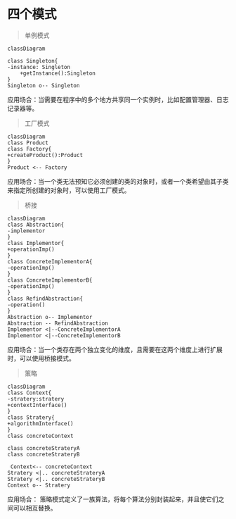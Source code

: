 # 四个模式

> 单例模式

```mermaid
classDiagram

class Singleton{
-instance: Singleton
	+getInstance():Singleton
}
Singleton o-- Singleton
```

应用场合：当需要在程序中的多个地方共享同一个实例时，比如配置管理器、日志记录器等。

> 工厂模式

```mermaid
classDiagram
class Product
class Factory{
+createProduct():Product
}
Product <-- Factory
```

应用场合：当一个类无法预知它必须创建的类的对象时，或者一个类希望由其子类来指定所创建的对象时，可以使用工厂模式。

> 桥接

```mermaid
classDiagram
class Abstraction{
-implementor
}
class Implementor{
+operationImp()
}
class ConcreteImplementorA{
-operationImp()
}
class ConcreteImplementorB{
-operationImp()
}
class RefindAbstraction{
-operation()
}
Abstraction o-- Implementor
Abstraction -- RefindAbstraction
Implementor <|--ConcreteImplementorA
Implementor <|--ConcreteImplementorB
```

应用场合：当一个类存在两个独立变化的维度，且需要在这两个维度上进行扩展时，可以使用桥接模式。

> 策略

```mermaid
classDiagram
class Context{
-stratery:stratery
+contextInterface()
}
class Stratery{
+algorithmInterface()
}
class concreteContext

class concreteStrateryA
class concreteStrateryB

 Context<-- concreteContext
Stratery <|.. concreteStrateryA
Stratery <|.. concreteStrateryB
Context o-- Stratery
```

应用场合： 策略模式定义了一族算法，将每个算法分别封装起来，并且使它们之间可以相互替换。
